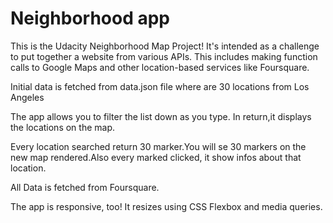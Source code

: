 # Neighborhood app

This is the Udacity Neighborhood Map Project! It's intended as a challenge to put together a website from various APIs. This includes making function calls to Google Maps and other location-based services like Foursquare.

Initial data is fetched from data.json file where are 30 locations from Los Angeles

The app allows you to filter the list down as you type. In return,it displays the locations on the map.

Every location searched return 30 marker.You will se 30 markers on the new map rendered.Also every marked clicked, it show infos about that location.

All Data is fetched from Foursquare.

The app is responsive, too! It resizes using CSS Flexbox and media queries.